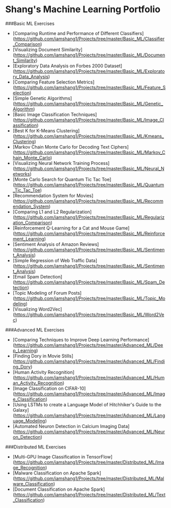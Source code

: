 # Shang's Machine Learning Portfolio

###Basic ML Exercises
- [Comparing Runtime and Performance of Different Classifiers] (https://github.com/iamshang1/Projects/tree/master/Basic_ML/Classifier_Comparison)
- [Visualizing Document Similarity] (https://github.com/iamshang1/Projects/tree/master/Basic_ML/Document_Similarity)
- [Exploratory Data Analysis on Forbes 2000 Dataset] (https://github.com/iamshang1/Projects/tree/master/Basic_ML/Exploratory_Data_Analysis)
- [Comparing Feature Selection Metrics] (https://github.com/iamshang1/Projects/tree/master/Basic_ML/Feature_Selection)
- [Simple Genetic Algorithms] (https://github.com/iamshang1/Projects/tree/master/Basic_ML/Genetic_Algorithm)
- [Basic Image Classification Techniques] (https://github.com/iamshang1/Projects/tree/master/Basic_ML/Image_Classification)
- [Best K for K-Means Clustering] (https://github.com/iamshang1/Projects/tree/master/Basic_ML/Kmeans_Clustering)
- [Markov Chain Monte Carlo for Decoding Text Ciphers] (https://github.com/iamshang1/Projects/tree/master/Basic_ML/Markov_Chain_Monte_Carlo)
- [Visualizing Neural Network Training Process] (https://github.com/iamshang1/Projects/tree/master/Basic_ML/Neural_Networks)
- [Monte Carlo Search for Quantum Tic Tac Toe] (https://github.com/iamshang1/Projects/tree/master/Basic_ML/Quantum_Tic_Tac_Toe)
- [Recommendation System for Movies] (https://github.com/iamshang1/Projects/tree/master/Basic_ML/Recommendation_System)
- [Comparing L1 and L2 Regularization] (https://github.com/iamshang1/Projects/tree/master/Basic_ML/Regularization_Comparison)
- [Reinforcement Q-Learning for a Cat and Mouse Game] (https://github.com/iamshang1/Projects/tree/master/Basic_ML/Reinforcement_Learning)
- [Sentiment Analysis of Amazon Reviews] (https://github.com/iamshang1/Projects/tree/master/Basic_ML/Sentiment_Analysis)
- [Simple Regression of Web Traffic Data] (https://github.com/iamshang1/Projects/tree/master/Basic_ML/Sentiment_Analysis)
- [Email Spam Detection] (https://github.com/iamshang1/Projects/tree/master/Basic_ML/Spam_Detection)
- [Topic Modeling of Forum Posts] (https://github.com/iamshang1/Projects/tree/master/Basic_ML/Topic_Modeling)
- [Visualizing Word2Vec] (https://github.com/iamshang1/Projects/tree/master/Basic_ML/Word2Vec)

###Advanced ML Exercises
- [Comparing Techniques to Improve Deep Learning Performance] (https://github.com/iamshang1/Projects/tree/master/Advanced_ML/Deep_Learning)
- [Finding Dory in Movie Stills] (https://github.com/iamshang1/Projects/tree/master/Advanced_ML/Finding_Dory)
- [Human Activity Recognition] (https://github.com/iamshang1/Projects/tree/master/Advanced_ML/Human_Activity_Recognition)
- [Image Classification on CIFAR-10] (https://github.com/iamshang1/Projects/tree/master/Advanced_ML/Image_Classification)
- [Using LSTMs to create a Language Model of Hitchhiker's Guide to the Galaxy] (https://github.com/iamshang1/Projects/tree/master/Advanced_ML/Language_Modeling)
- [Automated Neuron Detection in Calcium Imaging Data] (https://github.com/iamshang1/Projects/tree/master/Advanced_ML/Neuron_Detection)

###Distributed ML Exercises
- [Multi-GPU Image Classification in TensorFlow] (https://github.com/iamshang1/Projects/tree/master/Distributed_ML/Image_Recognition)
- [Malware Classification on Apache Spark] (https://github.com/iamshang1/Projects/tree/master/Distributed_ML/Malware_Classification)
- [Document Classification on Apache Spark] (https://github.com/iamshang1/Projects/tree/master/Distributed_ML/Text_Classification)